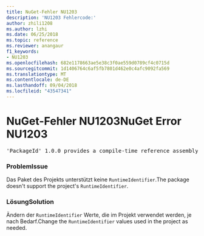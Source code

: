 ```yaml
---
title: NuGet-Fehler NU1203
description: 'NU1203 Fehlercode:'
author: zhili1208
ms.author: lzhi
ms.date: 06/25/2018
ms.topic: reference
ms.reviewer: anangaur
f1_keywords:
- NU1203
ms.openlocfilehash: 682e1178663ae5e38c3f0ae559d0789cf4c0715d
ms.sourcegitcommit: 1d1406764c6af5fb7801d462e0c4afc9092fa569
ms.translationtype: MT
ms.contentlocale: de-DE
ms.lasthandoff: 09/04/2018
ms.locfileid: "43547341"
---
```

# <a name="nuget-error-nu1203"></a><span data-ttu-id="2b826-103">NuGet-Fehler NU1203</span><span class="sxs-lookup"><span data-stu-id="2b826-103">NuGet Error NU1203</span></span>

<pre>'PackageId' 1.0.0 provides a compile-time reference assembly for 'Foo.dll' on 'TargetFramework', but there is no compatible run-time assembly.</pre>

### <a name="issue"></a><span data-ttu-id="2b826-104">Problem</span><span class="sxs-lookup"><span data-stu-id="2b826-104">Issue</span></span>
<span data-ttu-id="2b826-105">Das Paket des Projekts unterstützt keine `RuntimeIdentifier`.</span><span class="sxs-lookup"><span data-stu-id="2b826-105">The package doesn't support the project's `RuntimeIdentifier`.</span></span> 

### <a name="solution"></a><span data-ttu-id="2b826-106">Lösung</span><span class="sxs-lookup"><span data-stu-id="2b826-106">Solution</span></span>
<span data-ttu-id="2b826-107">Ändern der `RuntimeIdentifier` Werte, die im Projekt verwendet werden, je nach Bedarf.</span><span class="sxs-lookup"><span data-stu-id="2b826-107">Change the `RuntimeIdentifier` values used in the project as needed.</span></span>